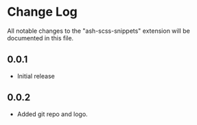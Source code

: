 # Change Log
All notable changes to the "ash-scss-snippets" extension will be documented in this file.

## 0.0.1
- Initial release
## 0.0.2
- Added git repo and logo.